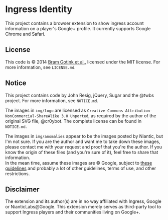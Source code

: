 # Ingress Identity

This project contains a browser extension to show ingress account information on
a player's Google+ profile. It currently supports Google Chrome and Safari.

## License

This code is &copy; 2014 [Bram Gotink et al.](https://github.com/bgotink/IngressIdentity/graphs/contributors), licensed
under the MIT license. For more information, see `LICENSE.md`.  

## Notice
This project contains code by John Resig, jQuery, Sugar and the @twbs project. For
more information, see `NOTICE.md`.

The images in `img/logo` are licensed as `Creative Commons Attribution-NonCommercial-ShareAlike 3.0 Unported`,
as required by the author of the original SVG file, @cr0ybot. The complete license
can be found in `NOTICE.md`.

The images in `img/anomalies` appear to be the images posted by Niantic, but I'm
not sure. If you are the author and want me to take down these images, please
contact me with your request and proof that you're the author. If you know the
origin of these files (and you're sure of it), feel free to share that information.  
In the mean time, assume these images are &copy; Google, subject to [these guidelines](https://support.google.com/ingress/answer/2924461)
and probably a lot of other guidelines, terms of use, and other restrictions.

## Disclaimer

The extension and its author(s) are in no way affiliated with
Ingress, Google or NianticLabs@Google. This extension merely
serves as third-party tool to support Ingress players and their
communities living on Google+.
